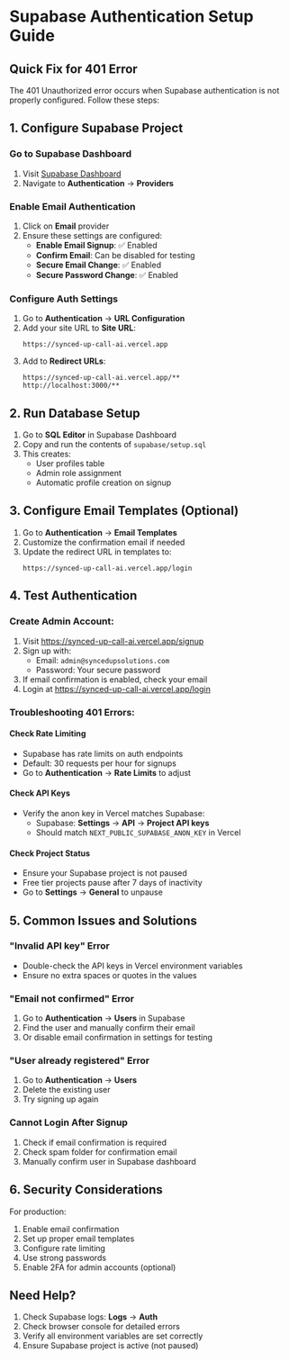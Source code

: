 # Supabase Authentication Setup Guide

## Quick Fix for 401 Error

The 401 Unauthorized error occurs when Supabase authentication is not properly configured. Follow these steps:

## 1. Configure Supabase Project

### Go to Supabase Dashboard
1. Visit [Supabase Dashboard](https://supabase.com/dashboard/project/sbvxvheirbjwfbqjreor)
2. Navigate to **Authentication** → **Providers**

### Enable Email Authentication
1. Click on **Email** provider
2. Ensure these settings are configured:
   - **Enable Email Signup**: ✅ Enabled
   - **Confirm Email**: Can be disabled for testing
   - **Secure Email Change**: ✅ Enabled
   - **Secure Password Change**: ✅ Enabled

### Configure Auth Settings
1. Go to **Authentication** → **URL Configuration**
2. Add your site URL to **Site URL**:
   ```
   https://synced-up-call-ai.vercel.app
   ```
3. Add to **Redirect URLs**:
   ```
   https://synced-up-call-ai.vercel.app/**
   http://localhost:3000/**
   ```

## 2. Run Database Setup

1. Go to **SQL Editor** in Supabase Dashboard
2. Copy and run the contents of `supabase/setup.sql`
3. This creates:
   - User profiles table
   - Admin role assignment
   - Automatic profile creation on signup

## 3. Configure Email Templates (Optional)

1. Go to **Authentication** → **Email Templates**
2. Customize the confirmation email if needed
3. Update the redirect URL in templates to:
   ```
   https://synced-up-call-ai.vercel.app/login
   ```

## 4. Test Authentication

### Create Admin Account:
1. Visit https://synced-up-call-ai.vercel.app/signup
2. Sign up with:
   - Email: `admin@syncedupsolutions.com`
   - Password: Your secure password
3. If email confirmation is enabled, check your email
4. Login at https://synced-up-call-ai.vercel.app/login

### Troubleshooting 401 Errors:

#### Check Rate Limiting
- Supabase has rate limits on auth endpoints
- Default: 30 requests per hour for signups
- Go to **Authentication** → **Rate Limits** to adjust

#### Check API Keys
- Verify the anon key in Vercel matches Supabase:
  - Supabase: **Settings** → **API** → **Project API keys**
  - Should match `NEXT_PUBLIC_SUPABASE_ANON_KEY` in Vercel

#### Check Project Status
- Ensure your Supabase project is not paused
- Free tier projects pause after 7 days of inactivity
- Go to **Settings** → **General** to unpause

## 5. Common Issues and Solutions

### "Invalid API key" Error
- Double-check the API keys in Vercel environment variables
- Ensure no extra spaces or quotes in the values

### "Email not confirmed" Error
1. Go to **Authentication** → **Users** in Supabase
2. Find the user and manually confirm their email
3. Or disable email confirmation in settings for testing

### "User already registered" Error
1. Go to **Authentication** → **Users**
2. Delete the existing user
3. Try signing up again

### Cannot Login After Signup
1. Check if email confirmation is required
2. Check spam folder for confirmation email
3. Manually confirm user in Supabase dashboard

## 6. Security Considerations

For production:
1. Enable email confirmation
2. Set up proper email templates
3. Configure rate limiting
4. Use strong passwords
5. Enable 2FA for admin accounts (optional)

## Need Help?

1. Check Supabase logs: **Logs** → **Auth**
2. Check browser console for detailed errors
3. Verify all environment variables are set correctly
4. Ensure Supabase project is active (not paused)
